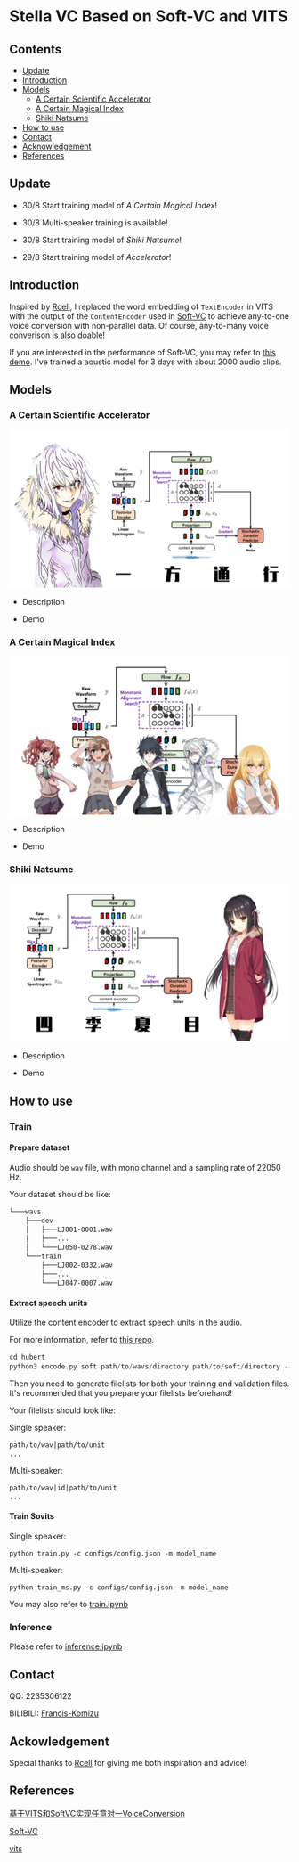 <h1>Stella VC Based on Soft-VC and VITS</h1>

<h2>Contents</h2>

- [Update](#Update)
- [Introduction](#Introduction)
- [Models](#Models)
  - [A Certain Scientific Accelerator](#Accelerator)
  - [A Certain Magical Index](#Index)
  - [Shiki Natsume](#Natsume)
- [How to use](#Usage)
- [Contact](#Contact)
- [Acknowledgement](#Ack)
- [References](#References)

<h2 id="Update">Update</h2>

- 30/8 Start training model of *A Certain Magical Index*!

- 30/8 Multi-speaker training is available!

- 30/8 Start training model of *Shiki Natsume*!

- 29/8 Start training model of *Accelerator*!

<h2 id="Introduction">Introduction</h2>

Inspired by [Rcell](https://space.bilibili.com/343303724/?spm_id_from=333.999.0.0), I replaced the word embedding of `TextEncoder` in VITS with the output of the `ContentEncoder` used in [Soft-VC](https://github.com/bshall/soft-vc) to achieve any-to-one voice conversion with non-parallel data. Of course, any-to-many voice converison is also doable!

If you are interested in the performance of Soft-VC, you may refer to [this demo](https://colab.research.google.com/drive/11L10uz2VsF3_YCanXKYiA3mo9eMW4ueL?usp=sharing). I've trained a aoustic model for
3 days with about 2000 audio clips. 

<h2 id="Models">Models</h2>

<h3 id="Accelerator">A Certain Scientific Accelerator</h3>

![accelerator](assets/cover4.png)

- Description

- Demo

<h3 id="Index">A Certain Magical Index</h3>

![index](assets/cover3.png)

- Description

- Demo

<h3 id="Natsume">Shiki Natsume</h3>

![natsume](assets/cover2.png)

- Description

- Demo

<h2 id="Usage">How to use</h2>

### Train

#### Prepare dataset

Audio should be `wav` file, with mono channel and a sampling rate of 22050 Hz. 

Your dataset should be like:

```
└───wavs
    ├───dev
    │   ├───LJ001-0001.wav
    │   ├───...
    │   └───LJ050-0278.wav
    └───train
        ├───LJ002-0332.wav
        ├───...
        └───LJ047-0007.wav
```

#### Extract speech units

Utilize the content encoder to extract speech units in the audio.

For more information, refer to [this repo](https://github.com/bshall/acoustic-model).

```python
cd hubert
python3 encode.py soft path/to/wavs/directory path/to/soft/directory --extension .wav
```
Then you need to generate filelists for both your training and validation files. It's recommended that you prepare your filelists beforehand!

Your filelists should look like:

Single speaker:

```
path/to/wav|path/to/unit
...
```

Multi-speaker:

```
path/to/wav|id|path/to/unit
...
```

#### Train Sovits

Single speaker:

```
python train.py -c configs/config.json -m model_name
```

Multi-speaker:

```
python train_ms.py -c configs/config.json -m model_name
```

You may also refer to [train.ipynb](train.ipynb)

### Inference

Please refer to [inference.ipynb](inference.ipynb)

<h2 id="Contact">Contact</h2>

QQ: 2235306122

BILIBILI: [Francis-Komizu](https://space.bilibili.com/636704927)

<h2 id="Ack">Ackowledgement</h2>

Special thanks to [Rcell](https://space.bilibili.com/343303724/?spm_id_from=333.999.0.0) for giving me both inspiration and advice!

<h2 id="References">References</h2>

[基于VITS和SoftVC实现任意对一VoiceConversion](https://www.bilibili.com/video/BV1S14y1x78X?share_source=copy_web&vd_source=630b87174c967a898cae3765fba3bfa8)

[Soft-VC](https://github.com/bshall/soft-vc)

[vits](https://github.com/jaywalnut310/vits)
